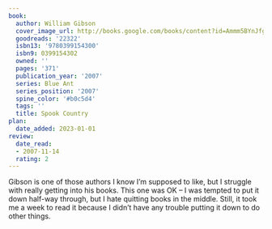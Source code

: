 ```yaml
---
book:
  author: William Gibson
  cover_image_url: http://books.google.com/books/content?id=Ammm5BYnJfgC&printsec=frontcover&img=1&zoom=1&edge=curl&source=gbs_api
  goodreads: '22322'
  isbn13: '9780399154300'
  isbn9: 0399154302
  owned: ''
  pages: '371'
  publication_year: '2007'
  series: Blue Ant
  series_position: '2007'
  spine_color: '#b0c5d4'
  tags: ''
  title: Spook Country
plan:
  date_added: 2023-01-01
review:
  date_read:
  - 2007-11-14
  rating: 2
---
```


Gibson is one of those authors I know I’m supposed to like, but I struggle with really getting into his books. This one was OK – I was tempted to put it down half-way through, but I hate quitting books in the middle. Still, it took me a week to read it because I didn’t have any trouble putting it down to do other things.
